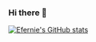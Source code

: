 ### Hi there 👋

[![Efernie's GitHub stats](https://github-readme-stats.vercel.app/api?username=efernie)](https://github.com/efernie/github-readme-stats)

<!--
**efernie/efernie** is a ✨ _special_ ✨ repository because its `README.md` (this file) appears on your GitHub profile.

Here are some ideas to get you started:

- 🔭 I’m currently working on ...
- 🌱 I’m currently learning ...
- 👯 I’m looking to collaborate on ...
- 🤔 I’m looking for help with ...
- 💬 Ask me about ...
- 📫 How to reach me: ...
- 😄 Pronouns: ...
- ⚡ Fun fact: ...
-->
